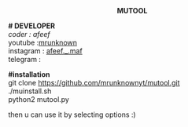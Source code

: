<center> <B>MUTOOL</B> </CENTER>
<p align="left">
<b># DEVELOPER</b><br>
  <i>coder : afeef</i><br>
  youtube :<a href="https://www.youtube.com/channel/UCtVzQz_FEQTaU3fXeEYqetQ/">mrunknown</a><br>
  instagram : <a href="https://www.instagram.com/afeef._.maf/">afeef._.maf</a><br>
  telegram : <a href=></a><br>

<b>#installation</b><br>
git clone https://github.com/mrunknownyt/mutool.git<br>
./muinstall.sh<br>
python2 mutool.py<br>
</P>
then u can use it by selecting options :)
